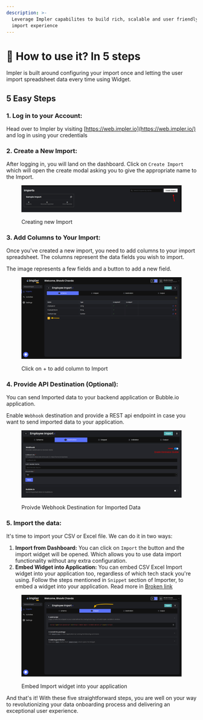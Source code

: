 ```yaml
---
description: >-
  Leverage Impler capabilites to build rich, scalable and user friendly data
  import experience
---
```


# 🧿 How to use it? In 5 steps

Impler is built around configuring your import once and letting the user import spreadsheet data every time using Widget.

## 5 Easy Steps

### &#x20;1. Log in to your Account:

Head over to Impler by visiting [https://web.impler.io](https://web.impler.io/) and log in using your credentials

### 2. Create a New Import:

After logging in, you will land on the dashboard. Click on `Create Import` which will open the create modal asking you to give the appropriate name to the Import.

<figure><img src="../.gitbook/assets/image (1) (1) (1) (1).png" alt=""><figcaption><p>Creating new Import</p></figcaption></figure>

### 3. Add Columns to Your Import:

Once you've created a new import, you need to add columns to your import spreadsheet. The columns represent the data fields you wish to import.

The image represents a few fields and a button to add a new field.

<figure><img src="../.gitbook/assets/image (2) (1) (1) (1) (1).png" alt=""><figcaption><p>Click on + to add column to Import</p></figcaption></figure>

### 4. Provide API Destination (Optional):

You can send Imported data to your backend application or Bubble.io application.

Enable `Webhook` destination and provide a REST api endpoint in case you want to send imported data to your application.

<figure><img src="../.gitbook/assets/image (2) (1) (1).png" alt=""><figcaption><p>Proivde Webhook Destination for Imported Data</p></figcaption></figure>

### 5. Import the data:

It's time to import your CSV or Excel file. We can do it in two ways:

1. **Import from Dashboard:** You can click on `Import` the button and the import widget will be opened. Which allows you to use data import functionality without any extra configuration.
2. **Embed Widget into Application:** You can embed CSV Excel Import widget into your application too, regardless of which tech stack you're using. Follow the steps mentioned in `Snippet` section of Importer, to embed a widget into your application. Read more in [Broken link](broken-reference "mention")

<figure><img src="../.gitbook/assets/image (4) (1) (1).png" alt=""><figcaption><p>Embed Import widget into your application</p></figcaption></figure>

And that's it! With these five straightforward steps, you are well on your way to revolutionizing your data onboarding process and delivering an exceptional user experience.
